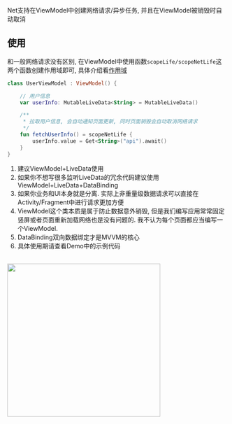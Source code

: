 Net支持在ViewModel中创建网络请求/异步任务, 并且在ViewModel被销毁时自动取消


## 使用
和一般网络请求没有区别, 在ViewModel中使用函数`scopeLife/scopeNetLife`这两个函数创建作用域即可, 具体介绍看[作用域](scope.md)


```kotlin
class UserViewModel : ViewModel() {

    // 用户信息
    var userInfo: MutableLiveData<String> = MutableLiveData()

    /**
     * 拉取用户信息, 会自动通知页面更新, 同时页面销毁会自动取消网络请求
     */
    fun fetchUserInfo() = scopeNetLife {
        userInfo.value = Get<String>("api").await()
    }
}
```


1. 建议ViewModel+LiveData使用
2. 如果你不想写很多监听LiveData的冗余代码建议使用ViewModel+LiveData+DataBinding
3. 如果你业务和UI本身就是分离. 实际上非重量级数据请求可以直接在Activity/Fragment中进行请求更加方便
4. ViewModel这个类本质是属于防止数据意外销毁, 但是我们编写应用常常固定竖屏或者页面重新加载网络也是没有问题的.
我不认为每个页面都应当编写一个ViewModel.
5. DataBinding双向数据绑定才是MVVM的核心
6. 具体使用期请查看Demo中的示例代码

<br>

<img src="https://i.imgur.com/4mG6P7a.png" width="350"/>
